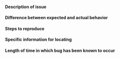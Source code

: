 <!--
	If a specific field doesn't apply, remove it!
	Anything inside tags like these is a comment and will not be displayed in the final issue.
	Be careful not to write inside them!
	Joke or spammed issues can and will result in punishment.

	PUT YOUR ANSWERS ON THE BLANK LINES BELOW THE HEADERS
	(The lines with four #'s)
	Don't edit them or delete them it's part of the formatting
-->

#### Description of issue



#### Difference between expected and actual behavior



#### Steps to reproduce



#### Specific information for locating
<!-- e.g. an object name, paste specific message outputs... -->



#### Length of time in which bug has been known to occur
<!--
	Be specific if you approximately know the time it's been occurring
	for—this can speed up finding the source. If you're not sure
	about it, tell us too!
-->
